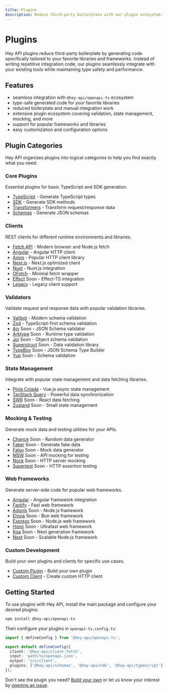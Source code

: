 ```yaml
---
title: Plugins
description: Reduce third-party boilerplate with our plugin ecosystem.
---
```


<script setup lang="ts">
import { embedProject } from '../embed'
</script>

# Plugins

Hey API plugins reduce third-party boilerplate by generating code specifically tailored to your favorite libraries and frameworks. Instead of writing repetitive integration code, our plugins seamlessly integrate with your existing tools while maintaining type safety and performance.

## Features

- seamless integration with `@hey-api/openapi-ts` ecosystem
- type-safe generated code for your favorite libraries
- reduced boilerplate and manual integration work
- extensive plugin ecosystem covering validation, state management, mocking, and more
- support for popular frameworks and libraries
- easy customization and configuration options

## Plugin Categories

Hey API organizes plugins into logical categories to help you find exactly what you need:

### Core Plugins

Essential plugins for basic TypeScript and SDK generation.

- [TypeScript](/openapi-ts/plugins/typescript) - Generate TypeScript types
- [SDK](/openapi-ts/plugins/sdk) - Generate SDK methods
- [Transformers](/openapi-ts/plugins/transformers) - Transform request/response data
- [Schemas](/openapi-ts/plugins/schemas) - Generate JSON schemas

### Clients

REST clients for different runtime environments and libraries.

- [Fetch API](/openapi-ts/clients/fetch) - Modern browser and Node.js fetch
- [Angular](/openapi-ts/clients/angular) - Angular HTTP client
- [Axios](/openapi-ts/clients/axios) - Popular HTTP client library
- [Next.js](/openapi-ts/clients/next-js) - Next.js optimized client
- [Nuxt](/openapi-ts/clients/nuxt) - Nuxt.js integration
- [OFetch](/openapi-ts/clients/ofetch) - Minimal fetch wrapper
- [Effect](/openapi-ts/clients/effect) <span data-soon>Soon</span> - Effect-TS integration
- [Legacy](/openapi-ts/clients/legacy) - Legacy client support

### Validators

Validate request and response data with popular validation libraries.

- [Valibot](/openapi-ts/plugins/valibot) - Modern schema validation
- [Zod](/openapi-ts/plugins/zod) - TypeScript-first schema validation
- [Ajv](/openapi-ts/plugins/ajv) <span data-soon>Soon</span> - JSON Schema validator
- [Arktype](/openapi-ts/plugins/arktype) <span data-soon>Soon</span> - Runtime type validation
- [Joi](/openapi-ts/plugins/joi) <span data-soon>Soon</span> - Object schema validation
- [Superstruct](/openapi-ts/plugins/superstruct) <span data-soon>Soon</span> - Data validation library
- [TypeBox](/openapi-ts/plugins/typebox) <span data-soon>Soon</span> - JSON Schema Type Builder
- [Yup](/openapi-ts/plugins/yup) <span data-soon>Soon</span> - Schema validation

### State Management

Integrate with popular state management and data fetching libraries.

- [Pinia Colada](/openapi-ts/plugins/pinia-colada) - Vue.js async state management
- [TanStack Query](/openapi-ts/plugins/tanstack-query) - Powerful data synchronization
- [SWR](/openapi-ts/plugins/swr) <span data-soon>Soon</span> - React data fetching
- [Zustand](/openapi-ts/plugins/zustand) <span data-soon>Soon</span> - Small state management

### Mocking & Testing

Generate mock data and testing utilities for your APIs.

- [Chance](/openapi-ts/plugins/chance) <span data-soon>Soon</span> - Random data generator
- [Faker](/openapi-ts/plugins/faker) <span data-soon>Soon</span> - Generate fake data
- [Falso](/openapi-ts/plugins/falso) <span data-soon>Soon</span> - Mock data generator
- [MSW](/openapi-ts/plugins/msw) <span data-soon>Soon</span> - API mocking for testing
- [Nock](/openapi-ts/plugins/nock) <span data-soon>Soon</span> - HTTP server mocking
- [Supertest](/openapi-ts/plugins/supertest) <span data-soon>Soon</span> - HTTP assertion testing

### Web Frameworks

Generate server-side code for popular web frameworks.

- [Angular](/openapi-ts/plugins/angular) - Angular framework integration
- [Fastify](/openapi-ts/plugins/fastify) - Fast web framework
- [Adonis](/openapi-ts/plugins/adonis) <span data-soon>Soon</span> - Node.js framework
- [Elysia](/openapi-ts/plugins/elysia) <span data-soon>Soon</span> - Bun web framework
- [Express](/openapi-ts/plugins/express) <span data-soon>Soon</span> - Node.js web framework
- [Hono](/openapi-ts/plugins/hono) <span data-soon>Soon</span> - Ultrafast web framework
- [Koa](/openapi-ts/plugins/koa) <span data-soon>Soon</span> - Next generation framework
- [Nest](/openapi-ts/plugins/nest) <span data-soon>Soon</span> - Scalable Node.js framework

### Custom Development

Build your own plugins and clients for specific use cases.

- [Custom Plugin](/openapi-ts/plugins/custom) - Build your own plugin
- [Custom Client](/openapi-ts/clients/custom) - Create custom HTTP client

## Getting Started

To use plugins with Hey API, install the main package and configure your desired plugins:

```bash
npm install @hey-api/openapi-ts
```

Then configure your plugins in `openapi-ts.config.ts`:

```typescript
import { defineConfig } from '@hey-api/openapi-ts';

export default defineConfig({
  client: '@hey-api/client-fetch',
  input: 'path/to/openapi.json',
  output: 'src/client',
  plugins: ['@hey-api/schemas', '@hey-api/sdk', '@hey-api/typescript'],
});
```

Don't see the plugin you need? [Build your own](/openapi-ts/plugins/custom) or let us know your interest by [opening an issue](https://github.com/hey-api/openapi-ts/issues).

<!--@include: ../partials/examples.md-->
<!--@include: ../partials/sponsors.md-->
